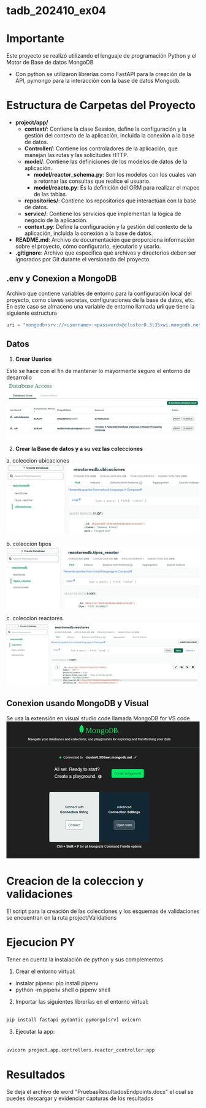 # tadb_202410_ex04

# Importante
Este proyecto se realizó utilizando el lenguaje de programación Python y el Motor de Base de datos MongoDB
- Con python se utilizaron librerías como FastAPI para la creación de la API, pymongo para la interacción con la base de datos Mongodb.

# Estructura de Carpetas del Proyecto

- **project/app/**
  - **context/**: Contiene la clase Session, define la configuración y la gestión del contexto de la aplicación, incluida la conexión a la base de datos.
  - **Controller/**: Contiene los controladores de la aplicación, que manejan las rutas y las solicitudes HTTP.
  - **model/**: Contiene las definiciones de los modelos de datos de la aplicación.
    - **model/reactor_schema.py**: Son los modelos con los cuales van a retornar las consultas que realice el usuario.
    - **model/reacto.py**: Es la definición del ORM para realizar el mapeo de las tablas.
  - **repositories/**: Contiene los repositorios que interactúan con la base de datos.
  - **service/**: Contiene los servicios que implementan la lógica de negocio de la aplicación.
  - **context.py**: Define la configuración y la gestión del contexto de la aplicación, incluida la conexión a la base de datos.
- **README.md**: Archivo de documentación que proporciona información sobre el proyecto, cómo configurarlo, ejecutarlo y usarlo.
- **.gitignore**: Archivo que especifica qué archivos y directorios deben ser ignorados por Git durante el versionado del proyecto.

## **.env** y Conexion a MongoDB

Archivo que contiene variables de entorno para la configuración local del proyecto, como claves secretas, configuraciones de la base de datos, etc.
En este caso se almaceno una variable de entorno llamada **uri** que tiene la siguiente estructura

```python
uri = "mongodb+srv://<username>:<password>@cluster0.3l35xwi.mongodb.net/?retryWrites=true&w=majority&appName=Cluster0"
```

## Datos
1. **Crear Uuarios**

Esto se hace con el fin de mantener lo mayormente seguro el entorno de desarrollo
  ![alt text](Usuarios.png)

2. **Crear la Base de datos y a su vez las colecciones**

  a. coleccion ubicaciones
  ![alt text](coleccionUbicaciones.jpg)

  b.  coleccion tipos
  ![alt text](coleccionTipos.jpg)

  c. coleccion reactores
  ![alt text](coleccionReactores.jpg)



## Conexion usando MongoDB y Visual

Se usa la extensión en visual studio code llamada MongoDB for VS code
![alt text](mongodbVisual.png)

# Creacion de la coleccion y validaciones

El script para la creación de las colecciones y los esquemas de validaciones se encuentran en la ruta project/Validations


# Ejecucion PY

Tener en cuenta la instalación de python y sus complementos

1. Crear el entorno virtual:
- instalar pipenv: pip install pipenv
- python -m pipenv shell o pipenv shell

2. Importar las siguientes librerías en el entorno virtual:

  ```python

pip install fastapi pydantic pymongo[srv] uvicorn

  ```
  
3. Ejecutar la app:

```python

uvicorn project.app.controllers.reactor_controller:app

```

# Resultados
Se deja el archivo de word "PruebasResultadosEndpoints.docx" el cual se puedes descargar y evidenciar capturas de los resultados
